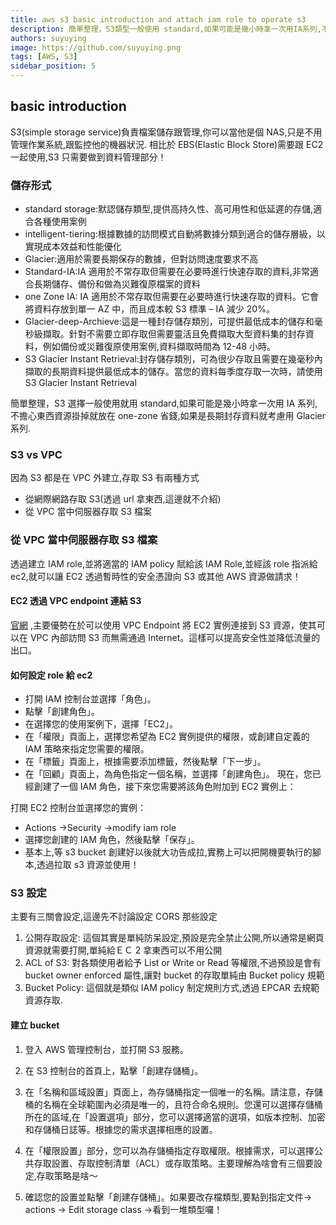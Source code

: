 ```yaml
---
title: aws s3 basic introduction and attach iam role to operate s3
description: 簡單整理，S3類型一般使用 standard,如果可能是幾小時拿一次用IA系列,不擔心東西掛掉就放在one-zone省錢,如果是長期封存資料就考慮用Glacier系列.
authors: suyuying
image: https://github.com/suyuying.png
tags: [AWS, S3]
sidebar_position: 5
---
```


## basic introduction

S3(simple storage service)負責檔案儲存跟管理,你可以當他是個 NAS,只是不用管理作業系統,跟監控他的機器狀況.
相比於 EBS(Elastic Block Store)需要跟 EC2 一起使用,S3 只需要做到資料管理部分！

### 儲存形式

- standard storage:默認儲存類型,提供高持久性、高可用性和低延遲的存儲,適合各種使用案例
- intelligent-tiering:根據數據的訪問模式自動將數據分類到適合的儲存層級，以實現成本效益和性能優化
- Glacier:適用於需要長期保存的數據，但對訪問速度要求不高
- Standard-IA:IA 適用於不常存取但需要在必要時進行快速存取的資料,非常適合長期儲存、備份和做為災難復原檔案的資料
- one Zone IA: IA 適用於不常存取但需要在必要時進行快速存取的資料。它會將資料存放到單一 AZ 中，而且成本較 S3 標準 – IA 減少 20%。
- Glacier-deep-Archieve:這是一種封存儲存類別，可提供最低成本的儲存和毫秒級擷取。針對不需要立即存取但需要靈活且免費擷取大型資料集的封存資料，例如備份或災難復原使用案例,資料擷取時間為 12-48 小時。
- S3 Glacier Instant Retrieval:封存儲存類別，可為很少存取且需要在幾毫秒內擷取的長期資料提供最低成本的儲存。當您的資料每季度存取一次時，請使用 S3 Glacier Instant Retrieval

簡單整理，S3 選擇一般使用就用 standard,如果可能是幾小時拿一次用 IA 系列,不擔心東西資源掛掉就放在 one-zone 省錢,如果是長期封存資料就考慮用 Glacier 系列.

### S3 vs VPC

因為 S3 都是在 VPC 外建立,存取 S3 有兩種方式

- 從網際網路存取 S3(透過 url 拿東西,這邊就不介紹)
- 從 VPC 當中伺服器存取 S3 檔案

### 從 VPC 當中伺服器存取 S3 檔案

透過建立 IAM role,並將適當的 IAM policy 賦給該 IAM Role,並經該 role 指派給 ec2,就可以讓 EC2 透過暫時性的安全憑證向 S3 或其他 AWS 資源做請求！

#### EC2 透過 VPC endpoint 連結 S3

[官網](https://docs.aws.amazon.com/zh_tw/AmazonS3/latest/userguide/privatelink-interface-endpoints.html) ,主要優勢在於可以使用 VPC Endpoint 將 EC2 實例連接到 S3 資源，使其可以在 VPC 內部訪問 S3 而無需通過 Internet。這樣可以提高安全性並降低流量的出口。

#### 如何設定 role 給 ec2

- 打開 IAM 控制台並選擇「角色」。
- 點擊「創建角色」。
- 在選擇您的使用案例下，選擇「EC2」。
- 在「權限」頁面上，選擇您希望為 EC2 實例提供的權限，或創建自定義的 IAM 策略來指定您需要的權限。
- 在「標籤」頁面上，根據需要添加標籤，然後點擊「下一步」。
- 在「回顧」頁面上，為角色指定一個名稱，並選擇「創建角色」。
  現在，您已經創建了一個 IAM 角色，接下來您需要將該角色附加到 EC2 實例上：

打開 EC2 控制台並選擇您的實例：

- Actions ->Security ->modify iam role
- 選擇您創建的 IAM 角色，然後點擊「保存」。
- 基本上,等 s3 bucket 創建好以後就大功告成拉,實務上可以把開機要執行的腳本,透過拉取 s3 資源並使用！

### S3 設定

主要有三關會設定,這邊先不討論設定 CORS 那些設定

1. 公開存取設定: 這個其實是單純防呆設定,預設是完全禁止公開,所以通常是網頁資源就需要打開,單純給ＥＣ 2 拿東西可以不用公開
2. ACL of S3: 對各類使用者給予 List or Write or Read 等權限,不過預設是會有 bucket owner enforced 屬性,讓對 bucket 的存取單純由 Bucket policy 規範
3. Bucket Policy: 這個就是類似 IAM policy 制定規則方式,透過 EPCAR 去規範資源存取.

#### 建立 bucket

1. 登入 AWS 管理控制台，並打開 S3 服務。

2. 在 S3 控制台的首頁上，點擊「創建存儲桶」。

3. 在「名稱和區域設置」頁面上，為存儲桶指定一個唯一的名稱。請注意，存儲桶的名稱在全球範圍內必須是唯一的，且符合命名規則。您還可以選擇存儲桶所在的區域,在「設置選項」部分，您可以選擇適當的選項，如版本控制、加密和存儲桶日誌等。根據您的需求選擇相應的設置。

4. 在「權限設置」部分，您可以為存儲桶指定存取權限。根據需求，可以選擇公共存取設置、存取控制清單（ACL）或存取策略。主要理解為啥會有三個要設定,存取策略是啥～

5. 確認您的設置並點擊「創建存儲桶」。如果要改存檔類型,要點到指定文件-> actions -> Edit storage class ->看到一堆類型囉！
